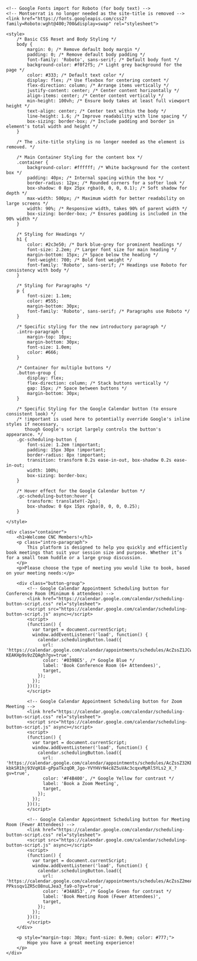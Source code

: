 <html lang="en">
<head>
    <meta charset="UTF-8">
    <meta name="viewport" content="width=device-width, initial-scale=1.0">
    <title>CNC Conference Room - Book a Slot</title>
    <!-- Optional: Add your own favicon file if you have one.
         Replace 'favicon.ico' with the actual path to your icon file. -->
    <link rel="icon" href="favicon.ico" type="image/x-icon">

    <!-- Google Fonts import for Roboto (for body text) -->
    <!-- Montserrat is no longer needed as the site-title is removed -->
    <link href="https://fonts.googleapis.com/css2?family=Roboto:wght@400;700&display=swap" rel="stylesheet">

    <style>
        /* Basic CSS Reset and Body Styling */
        body {
            margin: 0; /* Remove default body margin */
            padding: 0; /* Remove default body padding */
            font-family: 'Roboto', sans-serif; /* Default body font */
            background-color: #f0f2f5; /* Light grey background for the page */
            color: #333; /* Default text color */
            display: flex; /* Use flexbox for centering content */
            flex-direction: column; /* Arrange items vertically */
            justify-content: center; /* Center content horizontally */
            align-items: center; /* Center content vertically */
            min-height: 100vh; /* Ensure body takes at least full viewport height */
            text-align: center; /* Center text within the body */
            line-height: 1.6; /* Improve readability with line spacing */
            box-sizing: border-box; /* Include padding and border in element's total width and height */
        }

        /* The .site-title styling is no longer needed as the element is removed. */

        /* Main Container Styling for the content box */
        .container {
            background-color: #ffffff; /* White background for the content box */
            padding: 40px; /* Internal spacing within the box */
            border-radius: 12px; /* Rounded corners for a softer look */
            box-shadow: 0 8px 25px rgba(0, 0, 0, 0.1); /* Soft shadow for depth */
            max-width: 500px; /* Maximum width for better readability on large screens */
            width: 90%; /* Responsive width, takes 90% of parent width */
            box-sizing: border-box; /* Ensures padding is included in the 90% width */
        }

        /* Styling for Headings */
        h1 {
            color: #2c3e50; /* Dark blue-grey for prominent headings */
            font-size: 2.2em; /* Larger font size for main heading */
            margin-bottom: 15px; /* Space below the heading */
            font-weight: 700; /* Bold font weight */
            font-family: 'Roboto', sans-serif; /* Headings use Roboto for consistency with body */
        }

        /* Styling for Paragraphs */
        p {
            font-size: 1.1em;
            color: #555;
            margin-bottom: 30px;
            font-family: 'Roboto', sans-serif; /* Paragraphs use Roboto */
        }

        /* Specific styling for the new introductory paragraph */
        .intro-paragraph {
            margin-top: 10px;
            margin-bottom: 30px;
            font-size: 1.0em;
            color: #666;
        }

        /* Container for multiple buttons */
        .button-group {
            display: flex;
            flex-direction: column; /* Stack buttons vertically */
            gap: 15px; /* Space between buttons */
            margin-bottom: 30px;
        }

        /* Specific Styling for the Google Calendar button (to ensure consistent look) */
        /* !important is used here to potentially override Google's inline styles if necessary,
           though Google's script largely controls the button's appearance. */
        .gc-scheduling-button {
            font-size: 1.2em !important;
            padding: 15px 30px !important;
            border-radius: 8px !important;
            transition: transform 0.2s ease-in-out, box-shadow 0.2s ease-in-out;
            width: 100%;
            box-sizing: border-box;
        }

        /* Hover effect for the Google Calendar button */
        .gc-scheduling-button:hover {
            transform: translateY(-2px);
            box-shadow: 0 6px 15px rgba(0, 0, 0, 0.25);
        }

    </style>
</head>
<body>
    <!-- The "Cncbookings" title div has been removed as requested. -->

    <div class="container">
        <h1>Welcome CNC Members!</h1>
        <p class="intro-paragraph">
            This platform is designed to help you quickly and efficiently book meetings that suit your session size and purpose. Whether it’s for a small team huddle or a large group discussion.
        </p>
        <p>Please choose the type of meeting you would like to book, based on your meeting needs:</p>

        <div class="button-group">
            <!-- Google Calendar Appointment Scheduling button for Conference Room (Minimum 6 attendees) -->
            <link href="https://calendar.google.com/calendar/scheduling-button-script.css" rel="stylesheet">
            <script src="https://calendar.google.com/calendar/scheduling-button-script.js" async></script>
            <script>
            (function() {
              var target = document.currentScript;
              window.addEventListener('load', function() {
                calendar.schedulingButton.load({
                  url: 'https://calendar.google.com/calendar/appointments/schedules/AcZssZ1JCwJNC4c8tLtVT68LxD5BhvuKwTMHkZkgOoHC8Fw4funbfoii6MNLre8V-KEAKHp9s9zZQAgh?gv=true',
                  color: '#039BE5', /* Google Blue */
                  label: 'Book Conference Room (6+ Attendees)',
                  target,
                });
              });
            })();
            </script>

            <!-- Google Calendar Appointment Scheduling button for Zoom Meeting -->
            <link href="https://calendar.google.com/calendar/scheduling-button-script.css" rel="stylesheet">
            <script src="https://calendar.google.com/calendar/scheduling-button-script.js" async></script>
            <script>
            (function() {
              var target = document.currentScript;
              window.addEventListener('load', function() {
                calendar.schedulingButton.load({
                  url: 'https://calendar.google.com/calendar/appointments/schedules/AcZssZ32KEM4_0v-kbkSR1hj93VqH18-gPpaTkzqOR_Jgo-YVYHVrN4c8Z5uVAc3cqxvMpRl5YLs2_X_?gv=true',
                  color: '#F4B400', /* Google Yellow for contrast */
                  label: 'Book a Zoom Meeting',
                  target,
                });
              });
            })();
            </script>

            <!-- Google Calendar Appointment Scheduling button for Meeting Room (Fewer Attendees) -->
            <link href="https://calendar.google.com/calendar/scheduling-button-script.css" rel="stylesheet">
            <script src="https://calendar.google.com/calendar/scheduling-button-script.js" async></script>
            <script>
            (function() {
              var target = document.currentScript;
              window.addEventListener('load', function() {
                calendar.schedulingButton.load({
                  url: 'https://calendar.google.com/calendar/appointments/schedules/AcZssZ2meAb8q3yZwCVgedCVWfH8_IreX8mhqpmunWNUW4r6kIio-PPkssqv1ZR5cO8nuLJea3_fa9-o?gv=true',
                  color: '#34A853', /* Google Green for contrast */
                  label: 'Book Meeting Room (Fewer Attendees)',
                  target,
                });
              });
            })();
            </script>
        </div>

        <p style="margin-top: 30px; font-size: 0.9em; color: #777;">
            Hope you have a great meeting experience!
        </p>
    </div>

</body>
</html>
